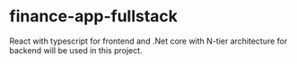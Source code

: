 # finance-app-fullstack
React with typescript for frontend and .Net core with N-tier architecture for backend will be used in this project.
